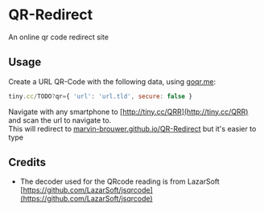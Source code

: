 # QR-Redirect
An online qr code redirect site

## Usage
Create a URL QR-Code with the following data, using [goqr.me](http://goqr.me/#t=url):
```javascript
tiny.cc/TODO?qr={ 'url': 'url.tld', secure: false } 
```
Navigate with any smartphone to [http://tiny.cc/QRR](http://tiny.cc/QRR) and scan the url to navigate to.  
This will redirect to [marvin-brouwer.github.io/QR-Redirect](http://marvin-brouwer.github.io/QR-Redirect) but it's easier to type

## Credits
* The decoder used for the QRcode reading is from LazarSoft [https://github.com/LazarSoft/jsqrcode](https://github.com/LazarSoft/jsqrcode)